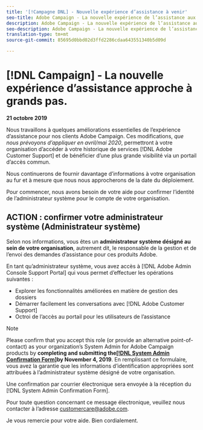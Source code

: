```yaml
---
title: '[!Campagne DNL] - Nouvelle expérience d’assistance à venir'
seo-title: Adobe Campaign - La nouvelle expérience de l’assistance aux entreprises approche à grands pas.
description: Adobe Campaign - La nouvelle expérience de l’assistance aux entreprises approche à grands pas.
seo-description: Adobe Campaign - La nouvelle expérience de l’assistance aux entreprises approche à grands pas.
translation-type: tm+mt
source-git-commit: 85695d0bbd02d3ffd2286cdaa643551340b5d09d

---
```



# [!DNL Campaign] - La nouvelle expérience d’assistance approche à grands pas.

**21 octobre 2019**

Nous travaillons à quelques améliorations essentielles de l’expérience d’assistance pour nos clients Adobe Campaign. Ces modifications, *que nous prévoyons d’appliquer en avril/mai 2020*, permettront à votre organisation d’accéder à votre historique de services [!DNL Adobe Customer Support] et de bénéficier d’une plus grande visibilité via un portail d’accès commun.

Nous continuerons de fournir davantage d’informations à votre organisation au fur et à mesure que nous nous approcherons de la date du déploiement.

Pour commencer, nous avons besoin de votre aide pour confirmer l’identité de l’administrateur système pour le compte de votre organisation.

## ACTION : confirmer votre administrateur système (Administrateur système)

Selon nos informations, vous êtes un **administrateur système désigné au sein de votre organisation**, autrement dit, le responsable de la gestion et de l’envoi des demandes d’assistance pour ces produits Adobe.

En tant qu’administrateur système, vous avez accès à [!DNL Adobe Admin Console Support Portal] qui vous permet d’effectuer les opérations suivantes :

* Explorer les fonctionnalités améliorées en matière de gestion des dossiers
* Démarrer facilement les conversations avec [!DNL Adobe Customer Support]
* Octroi de l’accès au portail pour les utilisateurs de l’assistance

>[!NOTE]
>Please confirm that you accept this role (or provide an alternative point-of-contact) as your organization’s System Admin for Adobe Campaign products by **completing and submitting the[[!DNL System Admin Confirmation Form]](https://adobe.allegiancetech.com/cgi-bin/qwebcorporate.dll?idx=SSSVH6)by November 4, 2019**.
>En remplissant ce formulaire, vous avez la garantie que les informations d’identification appropriées sont attribuées à l’administrateur système désigné de votre organisation.

Une confirmation par courrier électronique sera envoyée à la réception du [!DNL System Admin Confirmation Form].

Pour toute question concernant ce message électronique, veuillez nous contacter à l’adresse customercare@adobe.com.

Je vous remercie pour votre aide. Bien cordialement.
